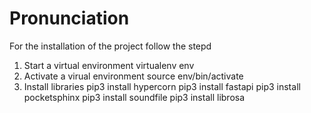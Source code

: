 # Pronunciation
For the installation of the project follow the stepd

1. Start a virtual environment
    virtualenv env
2. Activate a virual environment
    source env/bin/activate
3. Install libraries
    pip3 install hypercorn
    pip3 install fastapi
    pip3 install pocketsphinx
    pip3 install soundfile
    pip3 install librosa

